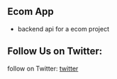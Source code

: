 ## Ecom App

- backend api for a ecom project

## Follow Us on Twitter:

follow on Twitter: [twitter](https://twitter.com/abhirajabhi312)
